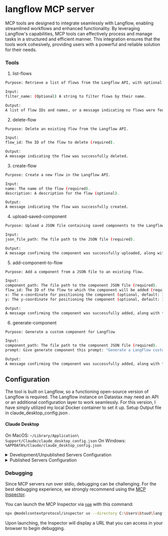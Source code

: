 # langflow MCP server

MCP tools are designed to integrate seamlessly with Langflow, enabling streamlined workflows and enhanced functionality. By leveraging Langflow's capabilities, MCP tools can effectively process and manage tasks in a structured and efficient manner. This integration ensures that the tools work cohesively, providing users with a powerful and reliable solution for their needs.

### Tools

1. list-flows
```bash
Purpose: Retrieve a list of flows from the Langflow API, with optional filtering by name.

Input:
filter_name: (Optional) A string to filter flows by their name.

Output:
A list of flow IDs and names, or a message indicating no flows were found.
```

2. delete-flow
```bash
Purpose: Delete an existing flow from the Langflow API.

Input:
flow_id: The ID of the flow to delete (required).

Output:
A message indicating the flow was successfully deleted.
```

3. create-flow
```bash
Purpose: Create a new flow in the Langflow API.

Input:
name: The name of the flow (required).
description: A description for the flow (optional).

Output:
A message indicating the flow was successfully created.
```

4. upload-saved-component
```bash
Purpose: Upload a JSON file containing saved components to the Langflow API

Input:
json_file_path: The file path to the JSON file (required).

Output:
A message confirming the component was successfully uploaded, along with the upload timestamp and response details.
```

5. add-component-to-flow
```bash
Purpose: Add a component from a JSON file to an existing flow.

Input:
component_path: The file path to the component JSON file (required).
flow_id: The ID of the flow to which the component will be added (required).
x: The x-coordinate for positioning the component (optional, default: 100).
y: The y-coordinate for positioning the component (optional, default: 100).

Output:
A message confirming the component was successfully added, along with the update timestamp and response details.
```

6. generate-component
```bash
Purpose: Generate a custom component for Langflow

Input:
component_path: The file path to the component JSON file (required).
prompt: Give generate component this prompt: "Generate a LangFlow custom component in python code that multiplies 2 numbers. The component should have 2 Message inputs and 1 Message output. "And the output folder path is "C:\Users\btuud\upload_to_langflow". (required).

Output:
A message confirming the component was successfully added, along with the update timestamp and response details.
```


## Configuration

The tool is built on Langflow, so a functioning open-source version of Langflow is required. The Langflow instance on Datastax may need an API or an additional configuration layer to work seamlessly. For this version, I have simply utilized my local Docker container to set it up. Setup Output file in claude_desktop_config.json .

#### Claude Desktop

On MacOS: `~/Library/Application\ Support/Claude/claude_desktop_config.json`
On Windows: `%APPDATA%/Claude/claude_desktop_config.json`

<details>
  <summary>Development/Unpublished Servers Configuration</summary>
  ```
  "mcpServers": {
    "langflow": {
      "command": "uv",
      "args": [
        "--directory",
        "C:\Users\btuud\langflow",
        "run",
        "langflow"
      ]
    }
  }
  ```
</details>

<details>
  <summary>Published Servers Configuration</summary>
  ```
  "mcpServers": {
    "langflow": {
      "command": "uvx",
      "args": [
        "langflow"
      ]
    }
  }
  ```
</details>

### Debugging

Since MCP servers run over stdio, debugging can be challenging. For the best debugging
experience, we strongly recommend using the [MCP Inspector](https://github.com/modelcontextprotocol/inspector).


You can launch the MCP Inspector via [`npm`](https://docs.npmjs.com/downloading-and-installing-node-js-and-npm) with this command:

```bash
npx @modelcontextprotocol/inspector uv --directory C:\Users\btuud\langflow run langflow
```


Upon launching, the Inspector will display a URL that you can access in your browser to begin debugging.

